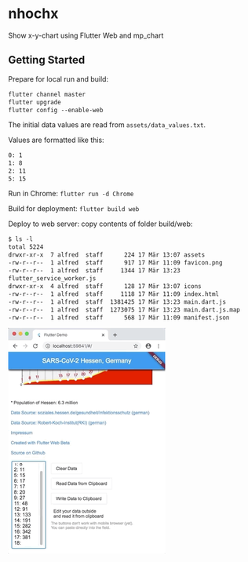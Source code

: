 # nhochx

Show x-y-chart using Flutter Web and mp_chart

## Getting Started

Prepare for local run and build:
```
flutter channel master
flutter upgrade
flutter config --enable-web
```

The initial data values are read from `assets/data_values.txt`.

Values are formatted like this:
```
0: 1
1: 8
2: 11
5: 15
```

Run in Chrome:
`flutter run -d Chrome`


Build for deployment:
`flutter build web`

Deploy to web server: copy contents of folder build/web:

```
$ ls -l
total 5224
drwxr-xr-x  7 alfred  staff      224 17 Mär 13:07 assets
-rw-r--r--  1 alfred  staff      917 17 Mär 11:09 favicon.png
-rw-r--r--  1 alfred  staff     1344 17 Mär 13:23 flutter_service_worker.js
drwxr-xr-x  4 alfred  staff      128 17 Mär 13:07 icons
-rw-r--r--  1 alfred  staff     1118 17 Mär 11:09 index.html
-rw-r--r--  1 alfred  staff  1381425 17 Mär 13:23 main.dart.js
-rw-r--r--  1 alfred  staff  1273075 17 Mär 13:23 main.dart.js.map
-rw-r--r--  1 alfred  staff      568 17 Mär 11:09 manifest.json
```

<img src="images_for_readme/corona-hessen-low.gif"/>